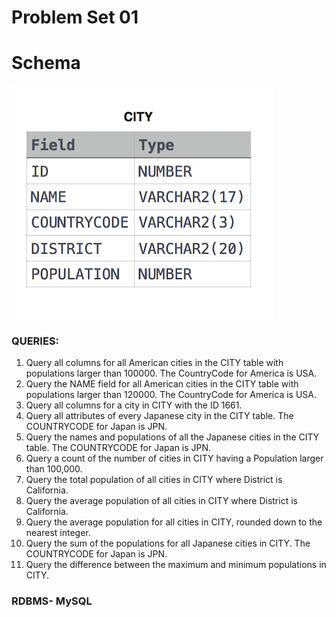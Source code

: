 # Problem Set 01

# Schema
![alt text](https://github.com/Mahmud-Buet15/60-days-of-SQL/blob/main/Problem_set_01/images/Problem_set_01.png)

### QUERIES:
1.	Query all columns for all American cities in the CITY table with populations larger than 100000. The CountryCode for America is USA.
2.	Query the NAME field for all American cities in the CITY table with populations larger than 120000. The CountryCode for America is USA.
3.	Query all columns for a city in CITY with the ID 1661.
4.	Query all attributes of every Japanese city in the CITY table. The COUNTRYCODE for Japan is JPN.
5.	Query the names and populations of all the Japanese cities in the CITY table. The COUNTRYCODE for Japan is JPN.
6.	Query a count of the number of cities in CITY having a Population larger than 100,000.
7.	Query the total population of all cities in CITY where District is California.
8.	Query the average population of all cities in CITY where District is California.
9.	Query the average population for all cities in CITY, rounded down to the nearest integer.
10.	Query the sum of the populations for all Japanese cities in CITY. The COUNTRYCODE for Japan is JPN.
11.	Query the difference between the maximum and minimum populations in CITY.

### RDBMS- MySQL
